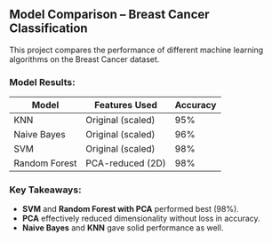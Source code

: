 ##  Model Comparison – Breast Cancer Classification

This project compares the performance of different machine learning algorithms on the Breast Cancer dataset.

###  Model Results:

| Model               | Features Used        | Accuracy |
|--------------------|----------------------|----------|
| KNN                | Original (scaled)    | 95%      |
| Naive Bayes        | Original (scaled)    | 96%      |
| SVM                | Original (scaled)    | 98%      |
| Random Forest      | PCA-reduced (2D)     | 98%      |

###  Key Takeaways:
- **SVM** and **Random Forest with PCA** performed best (98%).
- **PCA** effectively reduced dimensionality without loss in accuracy.
- **Naive Bayes** and **KNN** gave solid performance as well.
